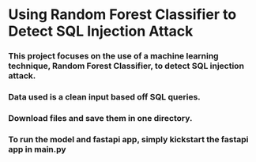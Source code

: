 # Using Random Forest Classifier to Detect SQL Injection Attack
### This project focuses on the use of a machine learning technique, Random Forest Classifier, to detect SQL injection attack.
### Data used is a clean input based off SQL queries.
### Download files and save them in one directory.
### To run the model and fastapi app, simply kickstart the fastapi app in main.py

